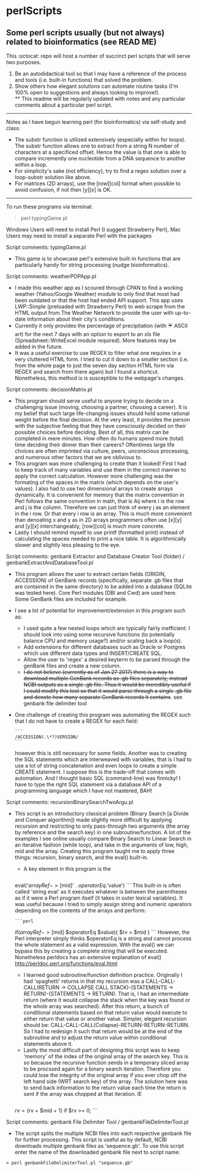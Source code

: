# perlScripts
Some perl scripts usually (but not always) related to bioinformatics (see READ ME)
-----------------------------------------------------------------------------------------------------------------------------------------
This :octocat: repo will host a number of succinct perl scripts that will serve two purposes.   
1) Be an autodidactical tool so that I may have a reference of the process and tools (i.e. built-in functions) that solved the problem.  
2) Show others how elegant solutions can automate routine tasks (I'm 100% open to suggestions and always looking to improve!).  
** This readme will be regularly updated with notes and any particular comments about a particular perl script.

----------------------------------------------------------------------------------------------------------------------------------------
Notes as I have begun learning perl (for bioinformatics) via self-study and class:
- The substr function is utilized extensively (especially within for loops). The substr function allows one to extract from a string N
  number of characters at a specificed offset. Hence the value is that one is able to compare incremently one nucleotide from a DNA
  sequence to another within a loop.
- For simplicity's sake (not efficiency), try to find a regex solution over a loop-substr solution like above.
- For matrices (2D arrays), use the [row][col] format when possible to avoid confusion, if not then [y][x] is OK.

----------------------------------------------------------------------------------------------------------------------------------------

To run these programs via terminal:
> perl typingGame.pl

Windows Users will need to install Perl (I suggest Strawberry Perl), Mac Users may need to install a separate Perl with the packages

Script comments:
typingGame.pl
- This game is to showcase perl's extensive built-in functions that are particularly handy for string processing (nudge bioinformatics).

Script comments:
weatherPOPApp.pl
- I made this weather app as I scoured through CPAN to find a working weather (Yahoo/Google Weather) module to only find that most had been outdated or that the host had ended API support. This app uses LWP::Simple (preloaded with Strawberry Perl) to web scrape from the HTML output from The Weather Network to provide the user with up-to-date information about their city's conditions.
- Currently it only provides the percentage of precipitation (with :umbrella:  ASCII art) for the next 7 days with an option to export to an xls file (Spreadsheet::WriteExcel module required). More features may be added in the future.
- It was a useful exercise to use REGEX to filter what one requires in a very cluttered HTML form. I tried to cut it down to a smaller section (i.e. from the whole page to just the seven day section HTML form via REGEX and search from there again) but I found a shortcut. Nonetheless, this method is is susceptible to the webpage's changes.

Script comments:
decisionMatrix.pl
- This program should serve useful to anyone trying to decide on a challenging issue (moving, choosing a partner, choosing a career). It is my belief that such large life-changing issues should hold some rational weight before the final decision. At the very least, it provides the person with the subjective feeling that they have consciously decided on their possible choices before deciding. Best of all, this matrix can be completed in mere minutes. How often do humans spend more (total) time deciding their dinner than their careers? Oftentimes large life choices are often imprinted via culture, peers, unconscious processing, and numerous other factors that we are oblivious to.
- This program was more challenging to create than it looked! First I had to keep track of many variables and use them in the correct manner to apply the correct calculation. However more challenging was the formating of the spaces in the matrix (which depends on the user's values). I also had to use two dimensional arrays to create arrays dynamically. It is convenient for memory that the matrix convention in Perl follows the same convention in math, that is Aij where i is the row and j is the column. Therefore we can just think of every j as an element in the i row. Or that every i row is an array. This is much more convenient than denoating x and y as in 2D arrays programmers often use [x][y] and [y][x] interchangeably, [row][col] is much more concrete.
- Lastly I should remind myself to use printf (formatted print) instead of calculating the spaces needed to print a nice table. It is algorithmically slower and slightly less pleasing to the eye.

Script comments:
genbank Extractor and Database Creator Tool (folder) / genbankExtractAndDatabaseTool.pl
- This program allows the user to extract certain fields (ORIGIN, ACCESSION) of GenBank records (specifically, separate .gb files that are contained in the same directory) to be added into a database (SQLite was tested here). Core Perl modules (DBI and Cwd) are used here. Some GenBank files are included for example.
- I see a lot of potential for improvement/extension in this program such as:
  - I used quite a few nested loops which are typically fairly inefficient. I should look into using some recursive functions (to potentially balance CPU and memory usage?) and/or scaling back a loop(s).
  - Add extensions for different databases such as Oracle or Postgres which use different data types and INSERT/CREATE SQL.
  - Allow the user to 'regex' a desired keyterm to be parsed through the genBank files and create a new column.
  - <del>I do not believe (currently as of Jan 27 2017) there is a way to download multiple GenBank records as .gb files separately, instead NCBI outputs as a single .gb file. Thus it would be incredibly useful if I could modify this tool so that it would parse through a single .gb file and denote how many separate GenBank records it contains</del>. see genbank file delimiter tool
- One challenge of creating this program was automating the REGEX such that I do not have to create a REGEX for each field:

      ```
      /ACCESSION(.\*?)VERSION/
      ```
  however this is still necessary for some fields. Another was to creating the SQL statements which are interweaved with variables, that  is I had to use a lot of string concatenation and even loops to create a simple CREATE statement. I suppose this is the trade-off that   comes with automation. And I thought basic SQL (command-line) was finnicky! I have to type the right SQL statement via a database API of  a programming language which I have not mastered, BAH!

Script comments:
recursionBinarySearchTwoArgu.pl

- This script is an introductory classical problem (Binary Search [a Divide and Conquer algorithm]) made slightly more difficult by applying recursion and restricting to only pass-through two arguments (the array by reference and the search key) in one subroutine/function. A lot of the examples I see online usually compare Binary Search to Linear Search in an iterative fashion (while loop), and take in the arguments of low, high, mid and the array. Creating this program taught me to apply three things: recursion, binary search, and the eval() built-in.
   - A key element in this program is the

      ```perl
   eval('$arrayRef -> [$mid]' . $operatorEq . '$value')
      ```
   This built-in is often called 'string eval' as it executes whatever is between the parentheses as if it were a Perl program itself (it takes in outer lexical variables). It was useful because I tried to simply assign string and numeric operators depending on the contents of the arrays and perform:

      ```perl
   if($arrayRef -> [$mid]  $operatorEq  $value){ $rv = $mid }
      ```
   However, the Perl interpreter simply thinks $operatorEq is a string and cannot process the whole statement as a valid expression. With the eval() we can bypass this by creating a complete string that will be executed. Nonetheless perldocs has an extensive explanation of eval() http://perldoc.perl.org/functions/eval.html
   - I learned good subroutine/function definition practice. Originally I had 'spaghetti' returns in that my recursion was a CALL-CALL-CALL(RETURN -> COLLAPSE CALL STACK)-(STATEMENTS -> RETURN)-(STATEMENTS -> RETURN). That is, I had an intermediate return (where it would collapse the stack when the key was found or the whole array was searched). After this return, a bunch of conditional statements based on that return value would execute to either return that value or another value. Simpler, elegant recursion should be: CALL-CALL-CALL(Collapse)-RETURN-RETURN-RETURN. So I had to redesign it such that return would be at the end of the subroutine and to adjust the return value within conditional statements above it.  
   - Lastly the most difficult part of designing this script was to keep 'memory' of the index of the original array of the search key. This is so because the recursive function sends in a temporary sliced array to be procssed again for a binary search iteration. Therefore you could lose the integrity of the original array if you ever chop off the left hand side (WRT search key) of the array. The solution here was to send back information to the return value each time the return is sent if the array was chopped at that iteration. IE
      ```perl
   $rv = ($rv + $mid + 1) if $rv >= 0;
      ```

Script comments:
genbank File Delimiter Tool / genbankFileDelimiterTool.pl
- The script splits the multiple NCBI files into each respective genbank file for further processing. This script is useful as by default, NCBI downloads multiple genbank files as 'sequence.gb'. To use this script enter the name of the downloaded genbank file next to script name:
```
> perl genbankFileDelimiterTool.pl "sequence.gb"
```
